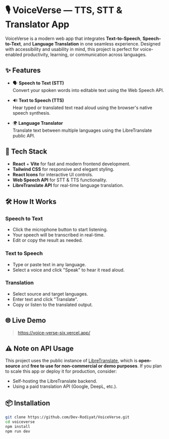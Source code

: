 # 🎙️ VoiceVerse — TTS, STT & Translator App

VoiceVerse is a modern web app that integrates **Text-to-Speech**, **Speech-to-Text**, and **Language Translation** in one seamless experience. Designed with accessibility and usability in mind, this project is perfect for voice-enabled productivity, learning, or communication across languages.

## ✨ Features

- 🗣️ **Speech to Text (STT)**  
  Convert your spoken words into editable text using the Web Speech API.

- 🔊 **Text to Speech (TTS)**  
  Hear typed or translated text read aloud using the browser's native speech synthesis.

- 🌍 **Language Translator**  
  Translate text between multiple languages using the LibreTranslate public API.

## 🧠 Tech Stack

- **React** + **Vite** for fast and modern frontend development.
- **Tailwind CSS** for responsive and elegant styling.
- **React Icons** for interactive UI controls.
- **Web Speech API** for STT & TTS functionality.
- **LibreTranslate API** for real-time language translation.

## 🛠️ How It Works

### Speech to Text
- Click the microphone button to start listening.
- Your speech will be transcribed in real-time.
- Edit or copy the result as needed.

### Text to Speech
- Type or paste text in any language.
- Select a voice and click "Speak" to hear it read aloud.

### Translation
- Select source and target languages.
- Enter text and click "Translate".
- Copy or listen to the translated output.

## 🌐 Live Demo

> https://voice-verse-six.vercel.app/

## ⚠️ Note on API Usage

This project uses the public instance of [LibreTranslate](https://libretranslate.com), which is **open-source** and **free to use for non-commercial or demo purposes**. If you plan to scale this app or deploy it for production, consider:
- Self-hosting the LibreTranslate backend.
- Using a paid translation API (Google, DeepL, etc.).

## 📦 Installation

```bash
git clone https://github.com/Dev-Rodiyat/VoiceVerse.git
cd voiceverse
npm install
npm run dev
